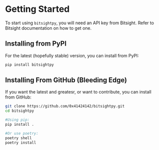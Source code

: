 # Getting Started

To start using ```bitsightpy```, you will need an API key from Bitsight. Refer to Bitsight documentation on how to get one.

## Installing from PyPI

For the latest (hopefully stable) version, you can install from PyPI:

```bash
pip install bitsightpy
```

## Installing From GitHub (Bleeding Edge)

If you want the latest and greatesr, or want to contribute, you can install from GitHub:

```bash
git clone https://github.com/0x41424142/bitsightpy.git
cd bitsightpy

#Using pip:
pip install .

#Or use poetry:
poetry shell
poetry install
```
